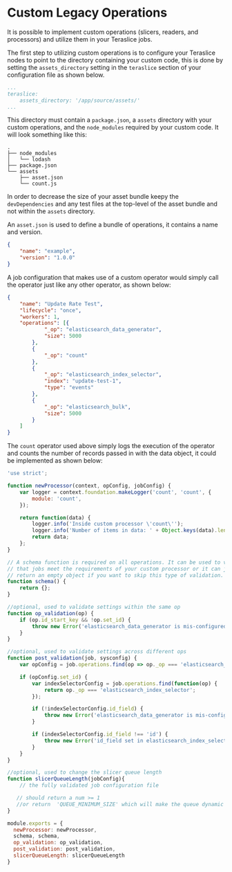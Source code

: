 # Custom Legacy Operations

It is possible to implement custom operations (slicers, readers, and processors)
and utilize them in your Teraslice jobs.

The first step to utilizing custom operations is to configure your Teraslice
nodes to point to the directory containing your custom code, this is done by
setting the `assets_directory` setting in the `teraslice` section of your
configuration file as shown below.

```yaml
...
teraslice:
    assets_directory: '/app/source/assets/'
...
```

This directory must contain a `package.json`, a `assets` directory with your
custom operations, and the `node_modules` required by your custom code. It
will look something like this:

```
.
├── node_modules
│   └── lodash
├── package.json
└── assets
    ├── asset.json
    └── count.js
```

In order to decrease the size of your asset bundle keepy the `devDependencies` and any test files at the top-level of the asset bundle
and not within the `assets` directory.

An `asset.json` is used to define a bundle of operations, it contains a name and version.

```json
{
    "name": "example",
    "version": "1.0.0"
}
```

A job configuration that makes use of a custom operator would simply call the
operator just like any other operator, as shown below:

```json
{
    "name": "Update Rate Test",
    "lifecycle": "once",
    "workers": 1,
    "operations": [{
            "_op": "elasticsearch_data_generator",
            "size": 5000
        },
        {
            "_op": "count"
        },
        {
            "_op": "elasticsearch_index_selector",
            "index": "update-test-1",
            "type": "events"
        },
        {
            "_op": "elasticsearch_bulk",
            "size": 5000
        }
    ]
}
```

The `count` operator used above simply logs the execution of the operator and
counts the number of records passed in with the data object, it could be
implemented as shown below:

```js
'use strict';

function newProcessor(context, opConfig, jobConfig) {
    var logger = context.foundation.makeLogger('count', 'count', {
        module: 'count',
    });

    return function(data) {
        logger.info('Inside custom processor \'count\'');
        logger.info('Number of items in data: ' + Object.keys(data).length);
        return data;
    };
}

// A schema function is required on all operations. It can be used to verify
// that jobs meet the requirements of your custom processor or it can just
// return an empty object if you want to skip this type of validation.
function schema() {
    return {};
}

//optional, used to validate settings within the same op
function op_validation(op) {
    if (op.id_start_key && !op.set_id) {
        throw new Error('elasticsearch_data_generator is mis-configured, id_start_key must be used with set_id parameter, please set the missing parameters')
    }
}

//optional, used to validate settings across different ops
function post_validation(job, sysconfig) {
    var opConfig = job.operations.find(op => op._op === 'elasticsearch_data_generator');

    if (opConfig.set_id) {
        var indexSelectorConfig = job.operations.find(function(op) {
            return op._op === 'elasticsearch_index_selector';
        });

        if (!indexSelectorConfig.id_field) {
            throw new Error('elasticsearch_data_generator is mis-configured, set_id must be used in tandem with id_field which is set in elasticsearch_index_selector')
        }

        if (indexSelectorConfig.id_field !== 'id') {
            throw new Error('id_field set in elasticsearch_index_selector must be set to "id" when elasticsearch_data_generator is creating ids')
        }
    }
}

//optional, used to change the slicer queue length
function slicerQueueLength(jobConfig){
    // the fully validated job configuration file

   // should return a num >= 1
   //or return  'QUEUE_MINIMUM_SIZE' which will make the queue dynamic to the number of workers
}

module.exports = {
  newProcessor: newProcessor,
  schema, schema,
  op_validation: op_validation,
  post_validation: post_validation,
  slicerQueueLength: slicerQueueLength
}
```
